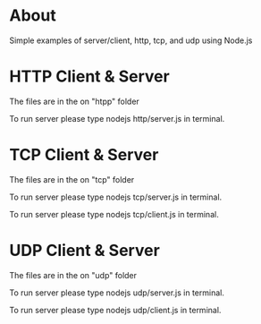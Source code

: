 <h1>About</h1>
<p>Simple examples of server/client, http, tcp, and udp using Node.js</p>
<h1>HTTP Client & Server</h1>
<p>The files are in the on "htpp" folder</p>
<p>To run server please type nodejs http/server.js in terminal.</p>
<h1>TCP Client & Server</h1>
<p>The files are in the on "tcp" folder</p>
<p>To run server please type nodejs tcp/server.js in terminal.</p>
<p>To run server please type nodejs tcp/client.js in terminal.</p>
<h1>UDP Client & Server</h1>
<p>The files are in the on "udp" folder</p>
<p>To run server please type nodejs udp/server.js in terminal.</p>
<p>To run server please type nodejs udp/client.js in terminal.</p>

